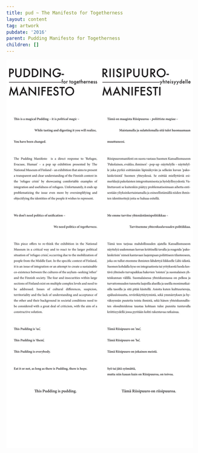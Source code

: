 ```yaml
---
title: pud ~ The Manifesto for Togetherness
layout: content
tag: artwork
pubdate: '2016'
parent: Pudding Manifesto for Togetherness
children: []
---
```

![riisipuddingmanifestotulostustupla, 2016](/assets/img/riisipuddingmanifestotulostustupla.jpg)
